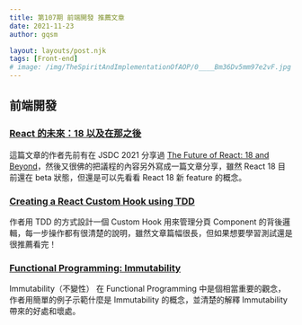 ```yaml
---
title: 第107期 前端開發 推薦文章
date: 2021-11-23
author: gqsm

layout: layouts/post.njk
tags: [Front-end]
# image: /img/TheSpiritAndImplementationOfAOP/0____Bm36Dv5mm97e2vF.jpg
---
```


## 前端開發

### [React 的未來：18 以及在那之後](https://chentsulin.medium.com/react-%E7%9A%84%E6%9C%AA%E4%BE%86-18-%E4%BB%A5%E5%8F%8A%E5%9C%A8%E9%82%A3%E4%B9%8B%E5%BE%8C-d5764e258deb)

這篇文章的作者先前有在 JSDC 2021 分享過 [The Future of React: 18 and Beyond](https://2021.jsdc.tw/timesheets)，然後又很佛的把議程的內容另外寫成一篇文章分享，雖然 React 18 目前還在 beta 狀態，但還是可以先看看 React 18 新 feature 的概念。

### [Creating a React Custom Hook using TDD](https://dev.to/mbarzeev/creating-a-react-custom-hook-using-tdd-2o)

作者用 TDD 的方式設計一個 Custom Hook 用來管理分頁 Component 的背後邏輯，每一步操作都有很清楚的說明，雖然文章篇幅很長，但如果想要學習測試還是很推薦看完！

### [Functional Programming: Immutability](https://rehansattar.dev/functional-programming-immutability)

Immutability（不變性） 在 Functional Programming 中是個相當重要的觀念，作者用簡單的例子示範什麼是 Immutability 的概念，並清楚的解釋 Immutability 帶來的好處和壞處。
